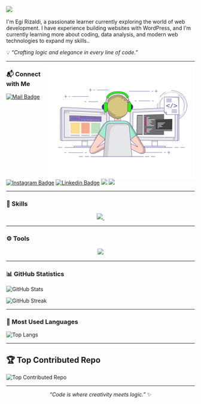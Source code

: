 <img src="https://capsule-render.vercel.app/api?type=waving&height=300&color=gradient&text=Hi,%20I'm%20Egi%20Rizaldi&animation=fadeIn&section=header&reversal=false&textBg=false" />

I'm Egi Rizaldi, a passionate learner currently exploring the world of web development.
I have experience building websites with WordPress, and I’m currently learning more about coding, data analysis, and modern web technologies to expand my skills..


💡 *“Crafting logic and elegance in every line of code.”*

---

<img align="right" alt="Coding" width="400" src="https://raw.githubusercontent.com/devSouvik/devSouvik/master/gif3.gif">


### 📬 Connect with Me

[![Mail Badge](https://img.shields.io/badge/-egirzld26@gmail.com-dc2626?style=flat&labelColor=dc2626&logo=gmail&logoColor=white)](#)
[![Instagram Badge](https://img.shields.io/badge/-@egirizald-c026d3?style=flat&labelColor=c026d3&logo=instagram&logoColor=white)](https://www.instagram.com/a__m.i.n__e?igsh=MWY0M3hmMXd0OGxqNw==)
[![Linkedin Badge](https://img.shields.io/badge/-Egi%20Rizaldi%20Hamzaoui-0284c7?style=flat&labelColor=0284c7&logo=linkedin&logoColor=white)](https://www.linkedin.com/in/egi-rizaldi-014a5231a?utm_source=share&utm_campaign=share_via&utm_content=profile&utm_medium=android_app)
[![](https://komarev.com/ghpvc/?username=egirizaldi&color=blue&label=Profile%20Views)](https://github.com/egirizaldi)
[![](https://img.shields.io/github/followers/egirizaldi?label=GitHub%20Followers)](https://github.com/egirizaldi)

---

### 🧠 Skills
<p align="center">
  <a href="https://skillicons.dev">
    <img src="https://skillicons.dev/icons?i=html,css,python,wordpress&theme=light" />
    <img src = ""/>
    
  </a>
</p>

---

### ⚙️ Tools
<p align="center">
  <a href="https://skillicons.dev">
    <img src="https://skillicons.dev/icons?i=vscode,git,github&theme=light" />
  </a>
</p>

---

### 📊 GitHub Statistics

![GitHub Stats](https://github-readme-stats.vercel.app/api?username=egirizaldi&theme=react&show_icons=true&hide_border=false)

![GitHub Streak](https://github-readme-streak-stats.herokuapp.com?user=egirizaldi&theme=react&hide_border=false&currStreakNum=61DAFB&sideLabels=61DAFB&currStreakLabel=61DAFB)

---

### 🧩 Most Used Languages

![Top Langs](https://github-readme-stats.vercel.app/api/top-langs/?username=egirizaldi&layout=compact&langs_count=8&theme=react&hide_border=false&custom_title=Most%20Used%20Languages&include_orgs=true)


---


## 🏆 Top Contributed Repo

![Top Contributed Repo](https://github-contributor-stats.vercel.app/api?username=egirizaldi&limit=5&theme=react&combine_all_yearly_contributions=true)

---

<p align="center">
  <i>“Code is where creativity meets logic.”</i> ✨
</p>
